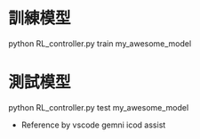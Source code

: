 # 訓練模型

python RL_controller.py train my_awesome_model

# 測試模型

python RL_controller.py test my_awesome_model


+ Reference by vscode gemni icod assist 

